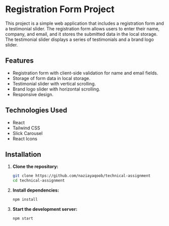 # Registration Form Project

This project is a simple web application that includes a registration form and a testimonial slider. The registration form allows users to enter their name, company, and email, and it stores the submitted data in the local storage. The testimonial slider displays a series of testimonials and a brand logo slider.

## Features

- Registration form with client-side validation for name and email fields.
- Storage of form data in local storage.
- Testimonial slider with vertical scrolling.
- Brand logo slider with horizontal scrolling.
- Responsive design.

## Technologies Used

- React
- Tailwind CSS
- Slick Carousel
- React Icons

## Installation

1. **Clone the repository:**

   ```bash
   git clone https://github.com/naziayaqoob/technical-assignment
   cd technical-assignment
   ```

2. **Install dependencies:**

   ```bash
   npm install
   ```

3. **Start the development server:**
   ```bash
   npm start
   ```
